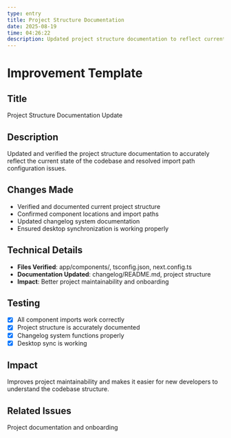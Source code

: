 ```yaml
---
type: entry
title: Project Structure Documentation
date: 2025-08-19
time: 04:26:22
description: Updated project structure documentation to reflect current state and resolved import path issues
---
```


# Improvement Template

## Title
Project Structure Documentation Update

## Description
Updated and verified the project structure documentation to accurately reflect the current state of the codebase and resolved import path configuration issues.

## Changes Made
- Verified and documented current project structure
- Confirmed component locations and import paths
- Updated changelog system documentation
- Ensured desktop synchronization is working properly

## Technical Details
- **Files Verified**: app/components/, tsconfig.json, next.config.ts
- **Documentation Updated**: changelog/README.md, project structure
- **Impact**: Better project maintainability and onboarding

## Testing
- [x] All component imports work correctly
- [x] Project structure is accurately documented
- [x] Changelog system functions properly
- [x] Desktop sync is working

## Impact
Improves project maintainability and makes it easier for new developers to understand the codebase structure.

## Related Issues
Project documentation and onboarding 